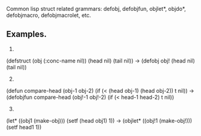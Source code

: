 Common lisp struct related grammars: defobj, defobjfun, objlet*, objdo*, defobjmacro, defobjmacrolet, etc.

## Examples.
1.
(defstruct (obj (:conc-name nil))
  (head nil)
  (tail nil))
->
(defobj obj!
  (head nil)
  (tail nil))
  
2.
(defun compare-head (obj-1 obj-2)
  (if (< (head obj-1) (head obj-2))
      t
      nil))
->
(defobjfun compare-head (obj!-1 obj!-2)
  (if (< head-1 head-2)
      t
      nil))
  
3.
(let* ((obj1 (make-obj)))
  (setf (head obj1) 1))
->
(objlet* ((obj!1 (make-obj!)))
  (setf head1 1))
